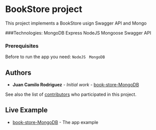 # BookStore project


This project implements a BookStore usign Swagger API and Mongo

###Technologies:
    MongoDB
    Express
    NodeJS
    Mongoose
    Swagger API
    
    
### Prerequisites

Before to run the app you need:
    ```
    NodeJS 
    ```
    ```
     MongoDB 
     ```
 ## Authors
 
 * **Juan Camilo Rodriguez** - *Initial work* - [book-store-MongoDB](https://github.com/jucarore/book-store-MongoDB)
 
 See also the list of [contributors](https://github.com/jucarore/book-store-MongoDB/contributors) who participated in this project.
 
 ## Live Example
 
 * [book-store-MongoDB](http://ec2-18-231-44-254.sa-east-1.compute.amazonaws.com:10010/docs) - The app example
 


        
    
    
    
